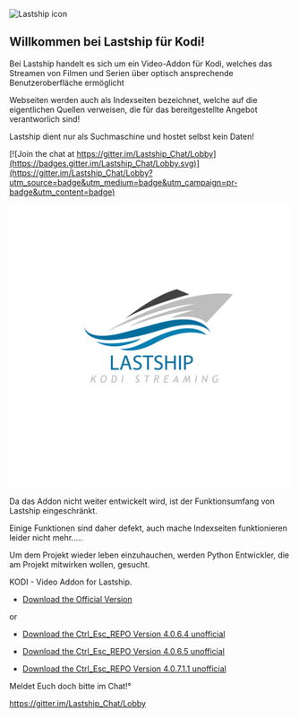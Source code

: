 ![Lastship icon](https://raw.githubusercontent.com/lastship/Lastship-Repo/master/plugin.video.lastship/icon.png)

## Willkommen bei Lastship für Kodi!

Bei Lastship handelt es sich um ein Video-Addon für Kodi, welches das Streamen von Filmen und Serien über optisch ansprechende Benutzeroberfläche ermöglicht

Webseiten werden auch als Indexseiten bezeichnet, welche auf die eigentlichen Quellen verweisen, die für das bereitgestellte Angebot verantworlich sind! 

Lastship dient nur als Suchmaschine und hostet selbst kein Daten!

[![Join the chat at https://gitter.im/Lastship_Chat/Lobby](https://badges.gitter.im/Lastship_Chat/Lobby.svg)](https://gitter.im/Lastship_Chat/Lobby?utm_source=badge&utm_medium=badge&utm_campaign=pr-badge&utm_content=badge)


![Lastship](icon.png)

Da das Addon nicht weiter entwickelt wird, ist der Funktionsumfang von Lastship eingeschränkt.

Einige Funktionen sind daher defekt, auch mache Indexseiten funktionieren leider nicht mehr.....


Um dem Projekt wieder leben einzuhauchen, werden Python Entwickler, die am Projekt mitwirken wollen, gesucht.


KODI - Video Addon for Lastship.

* [Download the Official Version](https://bit.ly/3n2T7Od)


or


* [Download the Ctrl_Esc_REPO Version 4.0.6.4 unofficial](https://bit.ly/2Dv27th)

* [Download the Ctrl_Esc_REPO Version 4.0.6.5 unofficial](https://bit.ly/3igxgiw)

* [Download the Ctrl_Esc_REPO Version 4.0.7.1.1 unofficial](https://bit.ly/30i4qIB)



Meldet Euch doch bitte im Chat!°

https://gitter.im/Lastship_Chat/Lobby
